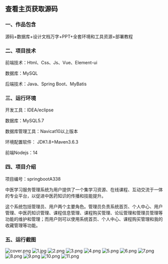  
## 查看主页获取源码


### 一、作品包含

源码+数据库+设计文档万字+PPT+全套环境和工具资源+部署教程

### 二、项目技术

前端技术：Html、Css、Js、Vue、Element-ui

数据库：MySQL

后端技术：Java、Spring Boot、MyBatis

  

### 三、运行环境

开发工具：IDEA/eclipse

数据库：MySQL5.7

数据库管理工具：Navicat10以上版本

环境配置软件： JDK1.8+Maven3.6.3

前端Nodejs：14


### 四、项目介绍
项目编号：springbootA338

中医学习服务管理系统为用户提供了一个集学习资源、在线课程、互动交流于一体的专业平台，以促进中医药知识的传播和技能提升。

这个系统包括管理员、用户两个主要角色。管理员负责系统首页、个人中心、用户管理、中医药知识管理、课程信息管理、课程购买管理、论坛管理和管理员管理等功能的维护和管理；而用户则可以使用系统首页、个人中心、课程购买管理和我的收藏管理等功能。


### 五、运行截图

![cover.png](./cover.png)
![1.jpg](./1.jpg)
![2.png](./2.png)
![3.png](./3.png)
![4.png](./4.png)
![5.png](./5.png)
![6.png](./6.png)
![7.png](./7.png)
![8.png](./8.png)
![9.png](./9.png)
![10.png](./10.png)
![11.png](./11.png)




  
